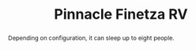 ---
category: news
title: Pinnacle Finetza Is Futuristic Indian RV You've Never Heard Of
abstract: Depending on configuration, it can sleep up to eight people.
publishedDateTime: 2019-03-05T21:51:53Z
sourceUrl: https://www.msn.com/en-us/autos/enthusiasts/pinnacle-finetza-is-futuristic-indian-rv-you-ve-never-heard-of/ar-BBUpRF7?
type: article

provider:
  name: motor1
  id: V_AAppiqr_global
tags:
  - Autos

images: 
    - url: https://img-s-msn-com.akamaized.net/tenant/amp/entityid/BBUpVds.img
width: 1920
height: 1080
quality: 50
title: Pinnacle Finetza RV
attribution: 
focalRegion:
  x1: 0
  x2: 0
  y1: 0
  y2: 0

---